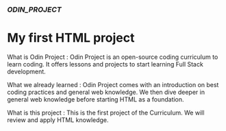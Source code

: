### ___ODIN_PROJECT___ ###

 # My first HTML project #

What is Odin Project : 
    Odin Project is an open-source coding curriculum to learn coding.
    It offers lessons and projects to start learning Full Stack development.

What we already learned : 
    Odin Project comes with an introduction on best coding practices and general web knowledge.
    We then dive deeper in general web knowledge before starting HTML as a foundation.
    
What is this project : 
    This is the first project of the Curriculum. We will review and apply HTML knowledge.



